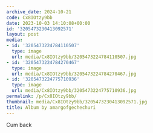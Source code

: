 ```yaml
---
archive_date: 2024-10-21
code: Cx8IOtzy9bb
date: 2023-10-03 14:10:08+00:00
id: '3205473230413092571'
layout: post
media:
- id: '3205473224784110507'
  type: image
  url: media/Cx8IOtzy9bb/3205473224784110507.jpg
- id: '3205473224784270467'
  type: image
  url: media/Cx8IOtzy9bb/3205473224784270467.jpg
- id: '3205473224775710936'
  type: image
  url: media/Cx8IOtzy9bb/3205473224775710936.jpg
permalink: /p/Cx8IOtzy9bb/
thumbnail: media/Cx8IOtzy9bb/3205473230413092571.jpg
title: Album by amargofgechechuri
---
```


Cum back